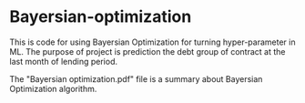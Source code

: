 # Bayersian-optimization
This is code for using Bayersian Optimization for turning hyper-parameter in ML. 
The purpose of project is prediction the debt group of contract at the last month of lending period.

The "Bayersian optimization.pdf" file is a summary about Bayersian Optimization algorithm. 
